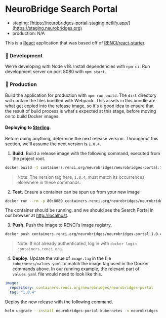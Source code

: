 # NeuroBridge Search Portal

- staging: [https://neurobridges-portal-staging.netlify.app/](https://staging.neurobridges.org)
- production: N/A

This is a [React](https://reactjs.org/) application that was based off of [RENCI/react-starter](https://github.com/RENCI/react-starter).

### 🚧 Development

We're developing with Node v18. Install dependencies with `npm ci`. Run development server on port 8080 with `npm start`.

### 🎁 Production

Build the application for production with `npm run build`. The `dist` directory will contain the files bundled with Webpack. This assets in this bundle are what get copied into the release image, so it's a good idea to ensure that the result of build process is what's expected at this stage, before moving on to build Docker images.

#### Deploying to [Sterling](https://wiki.renci.org/index.php?title=Kubernetes_Cloud/Sterling).

Before doing anything, determine the next release version. Throughout this section, we'll assume the next version is `1.0.4`.

1. **Build.** Build a release image with the following command, executed from the project root.
```bash
docker build -t containers.renci.org/neurobridges/neurobridges-portal:1.0.4 .
```
> Note: The version tag here, `1.0.4`, must match its occurrences elsewhere in these commands.

2. **Test.** Ensure a container can be spun up from your new image
```bash
docker run --rm -p 80:8080 containers.renci.org/neurobridges/neurobridges-portal:1.0.4
```
The container should be running, and we should see the Search Portal in our browser at [http://localhost](http://localhost).

3. **Push.** Push the image to RENCI's image registry.
```bash
docker push containers.renci.org/neurobridges/neurobridges-portal:1.0.4
```
> Note: If not already authenticated, log in with `docker login containers.renci.org`.

4. **Deploy.** Update the value of `image.tag` in the file `kubernetes/values.yaml` to match the image tag used in the Docker commands above. In our running example, the relevant part of `values.yaml` file would need to look like this.

```yaml
image:
  repository: containers.renci.org/neurobridges/neurobridges-portal
  tag: "1.0.4"
```

Deploy the new release with the following command.
```bash
helm upgrade --install neurobridges-portal kubernetes -n neurobridges
```
